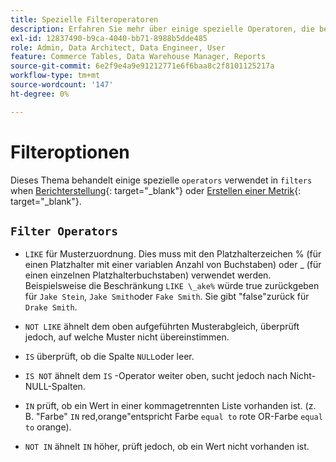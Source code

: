 ```yaml
---
title: Spezielle Filteroperatoren
description: Erfahren Sie mehr über einige spezielle Operatoren, die bei der Erstellung eines Berichts oder einer Metrik in Filtern verwendet werden.
exl-id: 12837490-b9ca-4040-bb71-8988b5dde485
role: Admin, Data Architect, Data Engineer, User
feature: Commerce Tables, Data Warehouse Manager, Reports
source-git-commit: 6e2f9e4a9e91212771e6f6baa8c2f8101125217a
workflow-type: tm+mt
source-wordcount: '147'
ht-degree: 0%

---
```


# Filteroptionen

Dieses Thema behandelt einige spezielle `operators` verwendet in `filters` when [Berichterstellung](../../tutorials/using-visual-report-builder.md){: target=&quot;_blank&quot;} oder [Erstellen einer Metrik](../../data-user/reports/ess-manage-data-metrics.md){: target=&quot;_blank&quot;}.

## `Filter Operators`

* `LIKE` für Musterzuordnung. Dies muss mit den Platzhalterzeichen % (für einen Platzhalter mit einer variablen Anzahl von Buchstaben) oder _ (für einen einzelnen Platzhalterbuchstaben) verwendet werden.  Beispielsweise die Beschränkung `LIKE \_ake%` würde true zurückgeben für `Jake Stein`, `Jake Smith`oder `Fake Smith`.  Sie gibt &quot;false&quot;zurück für `Drake Smith`.

* `NOT LIKE` ähnelt dem oben aufgeführten Musterabgleich, überprüft jedoch, auf welche Muster nicht übereinstimmen.

* `IS` überprüft, ob die Spalte `NULL`oder leer.

* `IS NOT` ähnelt dem `IS` -Operator weiter oben, sucht jedoch nach Nicht-NULL-Spalten.

* `IN` prüft, ob ein Wert in einer kommagetrennten Liste vorhanden ist. (z. B. &quot;Farbe&quot; `IN` red,orange&quot;entspricht Farbe `equal to` rote OR-Farbe `equal to` orange).

* `NOT IN` ähnelt `IN` höher, prüft jedoch, ob ein Wert nicht vorhanden ist.
